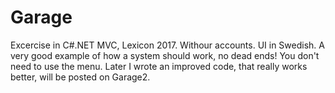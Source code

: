 # Garage
Excercise in C#.NET MVC, Lexicon 2017. Withour accounts. UI in Swedish.
A very good example of how a system should work, no dead ends!
You don't need to use the menu.
Later I wrote an improved code, that really works better, will be posted on Garage2.
